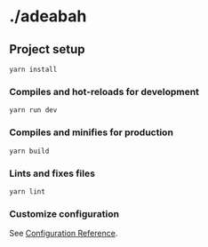 # ./adeabah

## Project setup
```
yarn install
```

### Compiles and hot-reloads for development
```
yarn run dev
```

### Compiles and minifies for production
```
yarn build
```

### Lints and fixes files
```
yarn lint
```

### Customize configuration
See [Configuration Reference](https://cli.vuejs.org/config/).
